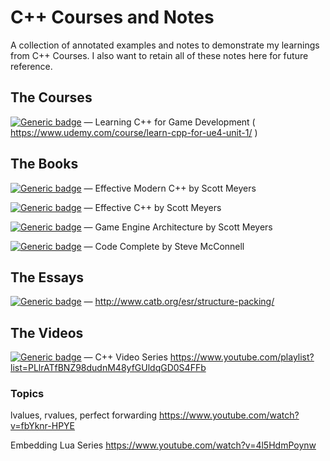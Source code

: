 # C++ Courses and Notes
A collection of annotated examples and notes to demonstrate my learnings from C++ Courses. 
I also want to retain all of these notes here for future reference.

## The Courses
[![Generic badge](https://img.shields.io/badge/Status-Complete-green.svg)](https://shields.io/) — Learning C++ for Game Development ( https://www.udemy.com/course/learn-cpp-for-ue4-unit-1/ )



## The Books
[![Generic badge](https://img.shields.io/badge/Status-TODO-red.svg)](https://shields.io/) — Effective Modern C++ by Scott Meyers

[![Generic badge](https://img.shields.io/badge/Status-TODO-red.svg)](https://shields.io/) — Effective C++ by Scott Meyers

[![Generic badge](https://img.shields.io/badge/Status-TODO-red.svg)](https://shields.io/) — Game Engine Architecture by Scott Meyers

[![Generic badge](https://img.shields.io/badge/Status-TODO-red.svg)](https://shields.io/) — Code Complete by Steve McConnell



## The Essays
[![Generic badge](https://img.shields.io/badge/Status-Reading-yellow.svg)](https://shields.io/) — http://www.catb.org/esr/structure-packing/

## The Videos

[![Generic badge](https://img.shields.io/badge/Status-Watching-yellow.svg)](https://shields.io/) — C++ Video Series
https://www.youtube.com/playlist?list=PLlrATfBNZ98dudnM48yfGUldqGD0S4FFb


### Topics
lvalues, rvalues, perfect forwarding
https://www.youtube.com/watch?v=fbYknr-HPYE

Embedding Lua Series
https://www.youtube.com/watch?v=4l5HdmPoynw
